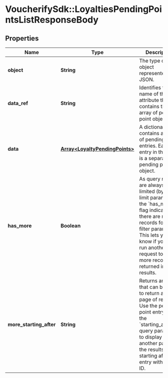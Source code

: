 # VoucherifySdk::LoyaltiesPendingPointsListResponseBody

## Properties

| Name | Type | Description | Notes |
| ---- | ---- | ----------- | ----- |
| **object** | **String** | The type of the object represented by JSON. | [optional][default to &#39;list&#39;] |
| **data_ref** | **String** | Identifies the name of the attribute that contains the array of pending point objects. | [optional][default to &#39;data&#39;] |
| **data** | [**Array&lt;LoyaltyPendingPoints&gt;**](LoyaltyPendingPoints.md) | A dictionary that contains an array of pending point entries. Each entry in the array is a separate pending point object. | [optional] |
| **has_more** | **Boolean** | As query results are always limited (by the limit parameter), the &#x60;has_more&#x60; flag indicates if there are more records for given filter parameters. This lets you know if you can run another request to get more records returned in the results. | [optional] |
| **more_starting_after** | **String** | Returns an ID that can be used to return another page of results. Use the pending point entry ID in the &#x60;starting_after_id&#x60; query parameter to display another page of the results starting after the entry with that ID. | [optional] |

